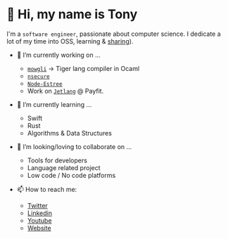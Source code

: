# 👋 Hi, my name is Tony

I'm a `software engineer`, passionate about computer science. I dedicate a lot of my time into OSS, learning & [sharing](https://www.youtube.com/channel/UC0yiy-XPDRVAgLaAiA8kvrQ)).

- 🔭 I’m currently working on ...
  - [`mowgli`](https://github.com/tony-go/mowgli) -> Tiger lang compiler in Ocaml
  - [`nsecure`](https://github.com/ES-Community/nsecure)
  - [`Node-Estree`](https://github.com/fraxken/Node-Estree)
  - Work on [`Jetlang`](https://medium.com/payfit/how-do-we-abstract-complex-business-logic-from-tech-code-6bdcf8950be3) @ Payfit.

- 🌱 I’m currently learning ...
  - Swift
  - Rust
  - Algorithms & Data Structures
 
- 👯 I’m looking/loving to collaborate on ...
  - Tools for developers
  - Language related project
  - Low code / No code platforms

- 📫 How to reach me:
  - [Twitter](https://twitter.com/tonygo_)
  - [Linkedin](https://www.linkedin.com/in/tonygorez/)
  - [Youtube](https://www.youtube.com/channel/UC0yiy-XPDRVAgLaAiA8kvrQ)
  - [Website](tonygo.dev)


